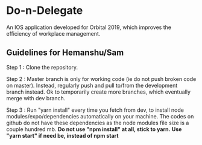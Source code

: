 # Do-n-Delegate
An IOS application developed for Orbital 2019, which improves the efficiency of workplace management.

## Guidelines for Hemanshu/Sam
Step 1 : Clone the repository.

Step 2 : Master branch is only for working code (ie do not push broken code on master). Instead, regularly push and pull                to/from the development branch instead. Ok to temporarily create more branches, which eventually merge with dev                branch.

Step 3 : Run "yarn install" every time you fetch from dev, to install node modules/expo/dependencies automatically on your              machine. The codes on github do not have these dependencies as the node modules file size is a couple hundred mb.              __Do not use "npm install" at all, stick to yarn.__
         __Use "yarn start" if need be, instead of npm start__
